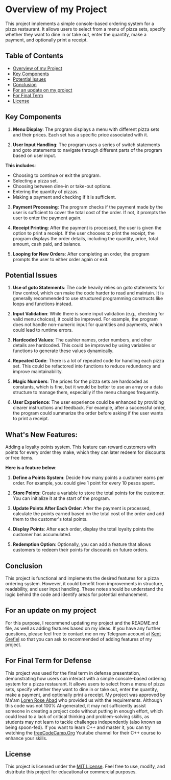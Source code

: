 # Overview of my Project
This project implements a simple console-based ordering system for a pizza restaurant. It allows users to select from a menu of pizza sets, specify whether they want to dine in or take out, enter the quantity, make a payment, and optionally print a receipt.

## Table of Contents
- [Overview of my Project](#overview-of-my-project)
- [Key Components](#key-components)
- [Potential Issues](#potential-issues)
- [Conclusion](#conclusion)
- [For an update on my project](#for-an-update-on-my-project)
- [For Final Term](#for-final-term-for-defense)
- [License](#license)

## Key Components

1. **Menu Display**: The program displays a menu with different pizza sets and their prices. Each set has a specific price associated with it.

2. **User Input Handling**: The program uses a series of switch statements and goto statements to navigate through different parts of the program based on user input. 

**This includes**:
- Choosing to continue or exit the program.
- Selecting a pizza set.
- Choosing between dine-in or take-out options.
- Entering the quantity of pizzas.
- Making a payment and checking if it is sufficient.

3. **Payment Processing**: The program checks if the payment made by the user is sufficient to cover the total cost of the order. If not, it prompts the user to enter the payment again.

4. **Receipt Printing**: After the payment is processed, the user is given the option to print a receipt. If the user chooses to print the receipt, the program displays the order details, including the quantity, price, total amount, cash paid, and balance.

5. **Looping for New Orders**: After completing an order, the program prompts the user to either order again or exit.

## Potential Issues

1. **Use of goto Statements**: The code heavily relies on goto statements for flow control, which can make the code harder to read and maintain. It is generally recommended to use structured programming constructs like loops and functions instead.

2. **Input Validation**: While there is some input validation (e.g., checking for valid menu choices), it could be improved. For example, the program does not handle non-numeric input for quantities and payments, which could lead to runtime errors.

3. **Hardcoded Values**: The cashier names, order numbers, and other details are hardcoded. This could be improved by using variables or functions to generate these values dynamically.

4. **Repeated Code**: There is a lot of repeated code for handling each pizza set. This could be refactored into functions to reduce redundancy and improve maintainability.

5. **Magic Numbers**: The prices for the pizza sets are hardcoded as constants, which is fine, but it would be better to use an array or a data structure to manage them, especially if the menu changes frequently.

6. **User Experience**: The user experience could be enhanced by providing clearer instructions and feedback. For example, after a successful order, the program could summarize the order before asking if the user wants to print a receipt.

## What's New Features:
Adding a loyalty points system. This feature can reward customers with points for every order they make, which they can later redeem for discounts or free items. 

**Here is a feature below**: 

1. **Define a Points System**: Decide how many points a customer earns per order. For example, you could give 1 point for every 10 pesos spent.

2. **Store Points**: Create a variable to store the total points for the customer. You can initialize it at the start of the program.

3. **Update Points After Each Order**: After the payment is processed, calculate the points earned based on the total cost of the order and add them to the customer's total points.

4. **Display Points**: After each order, display the total loyalty points the customer has accumulated.

5. **Redemption Option**: Optionally, you can add a feature that allows customers to redeem their points for discounts on future orders.

## Conclusion

This project is functional and implements the desired features for a pizza ordering system. However, it could benefit from improvements in structure, readability, and user input handling. These notes should be understand the logic behind the code and identify areas for potential enhancement.

## For an update on my project

For this purpose, I recommend updating my project and the README.md file, as well as adding features based on my ideas. If you have any further questions, please feel free to contact me on my Telegram account at [Kent Grefiel](https://t.me/kenjutzue) so that you can ask to recommended of adding features of my project.

## For Final Term for Defense

This project was used for the final term in defense presentation, demonstrating how users can interact with a simple console-based ordering system for a pizza restaurant. It allows users to select from a menu of pizza sets, specify whether they want to dine in or take out, enter the quantity, make a payment, and optionally print a receipt. My project was approved by Ma'am [Loren Rose Abad](https://www.facebook.com/lorenroseabad) who provided us with the requirements. Although this code was not 100% AI-generated, it may not sufficiently assist someone in creating a project code without putting in enough effort, which could lead to a lack of critical thinking and problem-solving skills, as students may not learn to tackle challenges independently (also known as being spoon-fed). If you want to learn C++ and master it, you can try watching the [freeCodeCamp.Org](https://www.youtube.com/@freecodecamp) Youtube channel for their C++ course to enhance your skills.

## License 
This project is licensed under the [MIT License](LICENSE.md). Feel free to use, modify, and distribute this project for educational or commercial purposes.
